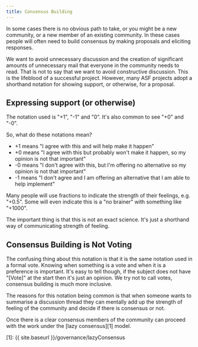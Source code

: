 ```yaml
---
title: Consensus Building
---
```


In some cases there is no obvious path to take, or you might be a new community, 
or a new member of an existing community. In these cases people will often 
need to build consensus by making proposals and eliciting responses.

We want to avoid unnecessary discussion and the creation of significant
amounts of unnecessary mail that everyone in the community needs to read. 
That is not to say that we want to avoid constructive discussion. This is 
the lifeblood of a successful project. However, many ASF projects adopt a 
shorthand notation for showing support, or otherwise, for a proposal.

## Expressing support (or otherwise)

The notation used is "+1", "-1" and "0". It's also common to see "+0" and "-0".

So, what do these notations mean?

  - +1 means "I agree with this and will help make it happen"
  - +0 means "I agree with this but probably won't make it happen, so my 
opinion is not that important"
  - -0 means "I don't agree with this, but I'm offering no alternative so 
my opinion is not that important"
  - -1 means "I don't agree and I am offering an alternative that I am able 
to help implement"

Many people will use fractions to indicate the strength of their feelings,
 e.g. "+0.5". Some will even indicate this is a "no brainer" with something 
like "+1000".

The important thing is that this is not an exact science. It's just a shorthand 
way of communicating strength of feeling.

## Consensus Building is Not Voting

The confusing thing about this notation is that it is the same notation
used in a formal vote. Knowing when something is a vote and when it is a 
preference is important. It's easy to tell though, if the subject does not have 
"[Vote]" at the start then it's just an opinion. We try not to call votes,
consensus building is much more inclusive.

The reasons for this notation being common is 
that when someone wants to summarise a discussion thread they can mentally 
add up the strength of feeling of the community and decide if there is consensus
or not.

Once there is a clear consensus members of the community can proceed with 
the work under the [lazy consensus][1] model.

[1]: {{ site.baseurl }}/governance/lazyConsensus
